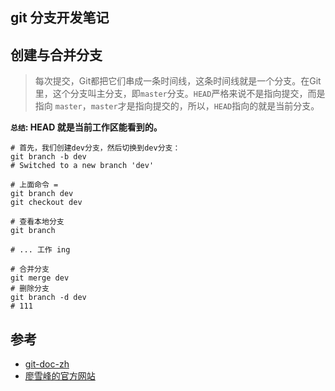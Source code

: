 ## git 分支开发笔记

## 创建与合并分支

> 每次提交，Git都把它们串成一条时间线，这条时间线就是一个分支。在Git里，这个分支叫主分支，即`master`分支。`HEAD`严格来说不是指向提交，而是指向 `master`，`master`才是指向提交的，所以，`HEAD`指向的就是当前分支。

**`总结`: HEAD 就是当前工作区能看到的。**

```
# 首先，我们创建dev分支，然后切换到dev分支：
git branch -b dev
# Switched to a new branch 'dev'

# 上面命令 = 
git branch dev
git checkout dev

# 查看本地分支
git branch

# ... 工作 ing

# 合并分支
git merge dev
# 删除分支
git branch -d dev
# 111
```


## 参考

* [git-doc-zh](https://git-scm.com/book/zh/v1/Git-%E5%88%86%E6%94%AF-%E5%88%86%E6%94%AF%E7%9A%84%E6%96%B0%E5%BB%BA%E4%B8%8E%E5%90%88%E5%B9%B6)
* [廖雪峰的官方网站](https://www.liaoxuefeng.com/wiki/0013739516305929606dd18361248578c67b8067c8c017b000/001375840038939c291467cc7c747b1810aab2fb8863508000)





